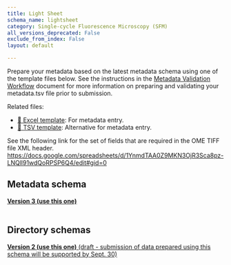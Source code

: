 ```yaml
---
title: Light Sheet
schema_name: lightsheet
category: Single-cycle Fluorescence Microscopy (SFM)
all_versions_deprecated: False
exclude_from_index: False
layout: default

---
```

Prepare your metadata based on the latest metadata schema using one of the template files below. See the instructions in the [Metadata Validation Workflow](https://docs.google.com/document/d/1lfgiDGbyO4K4Hz1FMsJjmJd9RdwjShtJqFYNwKpbcZY) document for more information on preparing and validating your metadata.tsv file prior to submission.

Related files:


- [📝 Excel template](https://raw.githubusercontent.com/hubmapconsortium/dataset-metadata-spreadsheet/main/lightsheet/latest/lightsheet.xlsx): For metadata entry.
- [📝 TSV template](https://raw.githubusercontent.com/hubmapconsortium/dataset-metadata-spreadsheet/main/lightsheet/latest/lightsheet.tsv): Alternative for metadata entry.


See the following link for the set of fields that are required in the OME TIFF file XML header. https://docs.google.com/spreadsheets/d/1YnmdTAA0Z9MKN3OjR3Sca8pz-LNQll91wdQoRPSP6Q4/edit#gid=0

## Metadata schema


<summary><a href="https://openview.metadatacenter.org/templates/https:%2F%2Frepo.metadatacenter.org%2Ftemplates%2Fa4ff738c-a7e9-40c1-966e-22cf9c885fad"><b>Version 3 (use this one)</b></a></summary>



<br>

## Directory schemas
<summary><a href="https://docs.google.com/spreadsheets/d/1KLY5iXZbbb_5RNR_lZgGSqHiAKBbe34YrtrywSuUC3M"><b>Version 2 (use this one)</b> (draft - submission of data prepared using this schema will be supported by Sept. 30) </a></summary>

